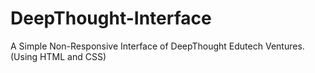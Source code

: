 # DeepThought-Interface
A Simple Non-Responsive Interface of DeepThought Edutech Ventures. (Using HTML and CSS)
